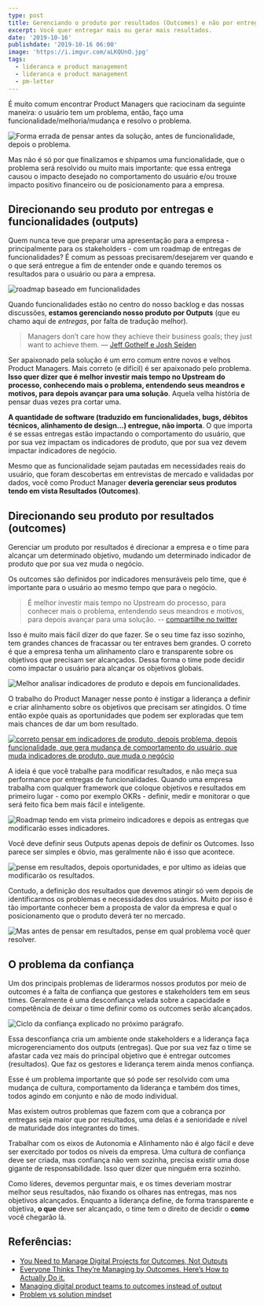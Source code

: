 ```yaml
---
type: post
title: Gerenciando o produto por resultados (Outcomes) e não por entregas (Outputs)
excerpt: Você quer entregar mais ou gerar mais resultados.
date: '2019-10-16'
publishdate: '2019-10-16 06:00'
image: 'https://i.imgur.com/aLKQUnO.jpg'
tags:
  - lideranca e product management
  - lideranca e product management
  - pm-letter
---
```

É muito comum encontrar Product Managers que raciocinam da seguinte maneira: o usuário tem um problema, então, faço uma funcionalidade/melhoria/mudança e resolvo o problema.

![Forma errada de pensar antes da solução, antes de funcionalidade, depois o problema.](https://diegoeis.com/images/uploads/img1.png)

Mas não é só por que finalizamos e shipamos uma funcionalidade, que o problema será resolvido ou muito mais importante: que essa entrega causou o impacto desejado no comportamento do usuário e/ou trouxe impacto positivo financeiro ou de posicionamento para a empresa.

## Direcionando seu produto por entregas e funcionalidades (outputs)

Quem nunca teve que preparar uma apresentação para a empresa - principalmente para os stakeholders - com um roadmap de entregas de funcionalidades? É comum as pessoas precisarem/desejarem ver quando e o que será entregue a fim de entender onde e quando teremos os resultados para o usuário ou para a empresa.

![roadmap baseado em funcionalidades](https://diegoeis.com/images/uploads/roadmap.png)

Quando funcionalidades estão no centro do nosso backlog e das nossas discussões, **estamos gerenciando nosso produto por Outputs** (que eu chamo aqui de _entregas_, por falta de tradução melhor).

> Managers don’t care how they achieve their business goals; they just want to achieve them. — [Jeff Gothelf e Josh Seiden](https://hbr.org/2017/02/you-need-to-manage-digital-projects-for-outcomes-not-outputs)

Ser apaixonado pela solução é um erro comum entre novos e velhos Product Managers. Mais correto (e difícil) é ser apaixonado pelo problema. **Isso quer dizer que é melhor investir mais tempo no Upstream do processo, conhecendo mais o problema, entendendo seus meandros e motivos, para depois avançar para uma solução**. Aquela velha história de pensar duas vezes pra cortar uma.

**A quantidade de software (traduzido em funcionalidades, bugs, débitos técnicos, alinhamento de design…) entregue, não importa**. O que importa é se essas entregas estão impactando o comportamento do usuário, que por sua vez impactam os indicadores de produto, que por sua vez devem impactar indicadores de negócio. 

Mesmo que as funcionalidade sejam pautadas em necessidades reais do usuário, que foram descobertas em entrevistas de mercado e validadas por dados, você como Product Manager **deveria gerenciar seus produtos tendo em vista Resultados (Outcomes)**.

## Direcionando seu produto por resultados (outcomes)

Gerenciar um produto por resultados é direcionar a empresa e o time para alcançar um determinado objetivo, mudando um determinado indicador de produto que por sua vez muda o negócio. 

Os outcomes são definidos por indicadores mensuráveis pelo time, que é importante para o usuário ao mesmo tempo que para o negócio.

> É melhor investir mais tempo no Upstream do processo, para conhecer mais o problema, entendendo seus meandros e motivos, para depois avançar para uma solução. -- [compartilhe no twitter](https://ctt.ac/Tc8ux)

Isso é muito mais fácil dizer do que fazer. Se o seu time faz isso sozinho, tem grandes chances de fracassar ou ter entraves bem grandes. O correto é que a empresa tenha um alinhamento claro e transparente sobre os objetivos que precisam ser alcançados. Dessa forma o time pode decidir como impactar o usuário para alcançar os objetivos globais.

![Melhor analisar indicadores de produto e depois em funcionalidades.](https://diegoeis.com/images/uploads/img-indicadores-funcionliadade.png)

O trabalho do Product Manager nesse ponto é instigar a liderança a definir e criar alinhamento sobre os objetivos que precisam ser atingidos. O time então expõe quais as oportunidades que podem ser exploradas que tem mais chances  de dar um bom resultado.

[![correto pensar em indicadores de produto, depois problema, depois funcionalidade, que gera mudança de comportamento do usuário, que muda indicadores de produto, que muda o negócio](https://diegoeis.com/images/uploads/correto.png)](https://diegoeis.com/images/uploads/correto.png)

A ideia é que você trabalhe para modificar resultados, e não meça sua performance por entregas de funcionalidades. Quando uma empresa trabalha com qualquer framework que coloque objetivos e resultados em primeiro lugar - como por exemplo OKRs - definir, medir e monitorar o que será feito fica bem mais fácil e inteligente.

![Roadmap tendo em vista primeiro indicadores e depois as  entregas que modificarão esses indicadores.](https://diegoeis.com/images/uploads/roadmap-correto.png)

Você deve definir seus Outputs apenas depois de definir os Outcomes. Isso parece ser simples e óbvio, mas geralmente não é isso que acontece. 

![pense em resultados, depois oportunidades, e por ultimo as ideias que modificarão os resultados.](https://diegoeis.com/images/uploads/ideia-resultado-oportunidade.png)

Contudo, a definição dos resultados que devemos atingir só vem depois de identificarmos os problemas e necessidades dos usuários. Muito por isso é tão importante conhecer bem a proposta de valor da empresa e qual o posicionamento que o produto deverá ter no mercado.

![Mas antes de pensar em resultados, pense em qual problema você quer resolver.](https://diegoeis.com/images/uploads/ideia-resultado-oportunidade2.png)

## O problema da confiança

Um dos principais problemas de liderarmos nossos produtos por meio de outcomes é a falta de confiança que gestores e stakeholders tem em seus times. Geralmente é uma desconfiança velada sobre a capacidade e competência de deixar o time definir como os outcomes serão alcançados.

![Ciclo da confiança explicado no próximo parágrafo.](https://diegoeis.com/images/uploads/ciclo.png)

Essa desconfiança cria um ambiente onde stakeholders e a liderança faça microgerenciamento dos outputs (entregas). Que por sua vez faz o time se afastar cada vez mais do principal objetivo que é entregar outcomes (resultados). Que faz os gestores e liderança terem ainda menos confiança. 

Esse é um problema importante que só pode ser resolvido com uma mudança de cultura, comportamento da liderança e também dos times, todos agindo em conjunto e não de modo individual.

Mas existem outros problemas que fazem com que a cobrança por entregas seja maior que por resultados, uma delas é a senioridade e nível de maturidade dos integrantes do times. 

Trabalhar com os eixos de Autonomia e Alinhamento não é algo fácil e deve ser exercitado por todos os níveis da empresa. Uma cultura de confiança deve ser criada, mas confiança não vem sozinha, precisa existir uma dose gigante de responsabilidade. Isso quer dizer que ninguém erra sozinho.

Como líderes, devemos perguntar mais, e os times deveriam mostrar melhor seus resultados, não fixando os olhares nas entregas, mas nos objetivos alcançados. Enquanto a liderança define, de forma transparente e objetiva, **o que** deve ser alcançado, o time tem o direito de decidir o **como** você chegarão lá.

## Referências:

* [You Need to Manage Digital Projects for Outcomes, Not Outputs](https://hbr.org/2017/02/you-need-to-manage-digital-projects-for-outcomes-not-outputs)
* [Everyone Thinks They’re Managing by Outcomes. Here’s How to Actually Do it.](https://www.producttalk.org/2019/10/managing-outcomes/)
* [Managing digital product teams to outcomes instead of output](https://planet-lean.com/digital-product-team-outcome-lean-agile/)
* [Problem vs solution mindset](https://medium.com/@jocatorres/problem-vs-solution-mindset-8c9add6076c2)

